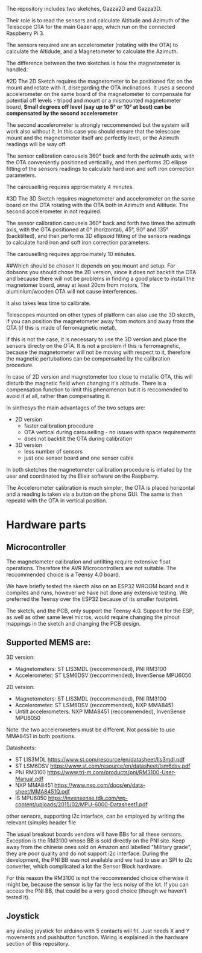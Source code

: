 The repository includes two sketches, Gazza2D and Gazza3D.

Their role is to read the sensors and calculate Altitude and Azimuth of the Telescope OTA for the main Gazer app, which run on the connected Raspberry Pi 3.

The sensors required are an accelerometer (rotating with the OTA) to calculate the Altidude, and a Magnetometer to calculate the Azimuth.

The difference between the two sketches is how the magnetometer is handled.

#2D
The 2D Sketch requires the magnetometer to be positioned flat on the mount and rotate with it, disregarding the OTA inclinations. It uses a second accelerometer on the same board of the magnetometer to compensate for potential off levels - tripod and mount or a mismounted magnetometer board, **Small degrees off level (say up to 5° or 10° at best) can be compensated by the second accelerometer**

The second accelerometer is strongly reccommended but the system will work also without it. In this case you should ensure that the telescope mount and the magnetometer itself are perfectly level, or the Azimuth readings will be way off.

The sensor calibration carousels 360° back and forth the azimuth axis, with the OTA conveniently positioned verticallly, and then performs 2D ellipse fitting of the sensors readings to calculate hard iron and soft iron correction parameters.

The carouselling requires approximately 4 minutes.

#3D
The 3D Sketch requires magnetometer and accelerometer on the same board on the OTA rotating with the OTA both in Azimuth and Altitude. The second accelerometer in not required.

The sensor calibration carousels 360° back and forth two times the azimuth axis, with the OTA positioned at 0° (horizontal), 45°, 90° and 135° (backtilted), and then performs 3D ellipsoid fitting of the sensors readings to calculate hard iron and soft iron correction parameters.

The carouselling requires approximately 10 minutes.

##Which should be chosen
It depends on you mount and setup. For dobsons you should chose the 2D version, since it does not backtilt the OTA and because there will not be problems in finding a good place to install the magnetomer board, away at least 20cm from motors, The aluminium/wooden OTA will not cause interferences.

It also takes less time to calibrate.

Telescopes mounted on other types of platform can also use the 3D skecth, if you can position the magnetometer away from motors and away from the OTA (if this is made of ferromagnetic metal).

If this is not the case, it is necessary to use the 3D version and place the sensors directy on the OTA. It is not a problem if this is ferromagnetic, because the magnetometer will not be moving with respect to it, therefore the magnetic pertubations can be compensated by the calibration procedure.

In case of 2D version and magnetometer too close to metallic OTA, this will disturb the magnetic field when changing it's altitude. There is a compensation function to limit this phenomenon but it is reccomended to avoid it at all, rather than compensating it.

In sinthesys the main advantages of the two setups are:
* 2D version
	- faster calibration procedure
	- OTA vertical during carouselling - no issues with space requirements
	- does not backtilt the OTA during calibration
* 3D version
	- less number of sensors
	- just one sensor board and one sensor cable


In both sketches the magnetometer calibration procedure is intiated by the user and coordinated by the Elixir software on the Raspberry.

The Accelerometer calibration is much simpler, the OTA is placed horizontal and a reading is taken via a button on the phone GUI. The same is then repeatd with the OTA in vertical position.

# Hardware parts

## Microcontroller
The magnetometer calibration and untilting require extensive float operations. Therefore the AVR Microcontrollers are not suitable. The reccommended choice is a Teensy 4.0 board.

We have briefly tested the skecth also on an ESP32 WROOM board and it compiles and runs, however we have not done any extensive testing. We preferred the Teensy over the ESP32 because of its smaller footprint.

The sketch, and the PCB, only support the Teensy 4.0. Support for the ESP, as well as other same level micros, would require changing the pinout mappings in the sketch and changing the PCB design.

## Supported MEMS are:
3D version:
* Magnetometers: ST LIS3MDL (reccommended), PNI RM3100
* Accelerometer: ST LSM6DSV (reccommended), InvenSense MPU6050

2D version:
* Magnetometers: ST LIS3MDL (reccommended), PNI RM3100
* Accelerometer: ST LSM6DSV (reccommended), NXP MMA8451
* Untilt accelerometers: NXP MMA8451 (reccommended), InvenSense MPU6050

Note: the two accelerometers must be different. Not possible to use MMA8451 in both positions.


Datasheets:
* ST LIS3MDL https://www.st.com/resource/en/datasheet/lis3mdl.pdf
* ST LSM6DSV https://www.st.com/resource/en/datasheet/lsm6dsv.pdf
* PNI RM3100 https://www.tri-m.com/products/pni/RM3100-User-Manual.pdf
* NXP MMA8451 https://www.nxp.com/docs/en/data-sheet/MMA8451Q.pdf
* IS MPU6050 https://invensense.tdk.com/wp-content/uploads/2015/02/MPU-6000-Datasheet1.pdf

other sensors, supporting i2c interface, can be employed by writing the relevant (simple) header file

The usual breakout boards vendors will have BBs for all these sensors. Exception is the RM3100 whose BB is sold directly on the PNI site. Keep away from the chinese ones sold on Amazon and labelled "Military grade", they are poor quality and do not support i2c interface. During the development, the PNI BB was not available and we had to use an SPI to i2c converter, which complicated a lot the Sensor Block hardware.

For this reason the RM3100 is not the reccommended choice otherwise it might be, because the sensor is by far the less noisy of the lot. If you can access the PNI BB, that could be a very good choice (though we haven't tested it).

## Joystick
any analog joystick for arduino with 5 contacts will fit. Just needs X and Y movements and pushbutton function. Wiring is explained in the hardware section of this repository.
